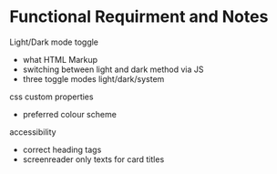 # Functional Requirment and Notes

Light/Dark mode toggle

- what HTML Markup
- switching between light and dark method via JS
- three toggle modes light/dark/system

css custom properties

- preferred colour scheme

accessibility

- correct heading tags
- screenreader only texts for card titles
